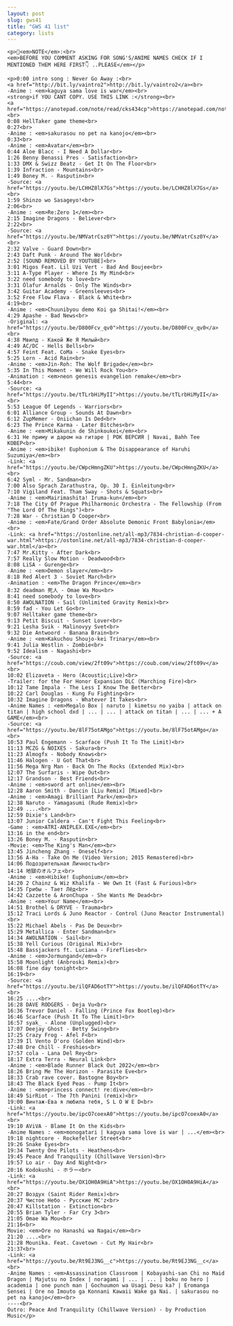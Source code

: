 ```yaml
---
layout: post
slug: gws41
title: "GWS 41 list"
category: lists
---
```

    <p>📌<em>NOTE</em>:<br>
    <em>BEFORE YOU COMMENT ASKING FOR SONG'S/ANIME NAMES CHECK IF I MENTIONED THEM HERE FIRST👇 ..PLEASE</em></p>

    <p>0:00 intro song : Never Go Away :<br>
    <a href="http://bit.ly/vaintro2">http://bit.ly/vaintro2</a><br>
    -Anime : <em>kaguya sama love is war</em><br>
    <strong>if YOU CANT COPY. USE THIS LINK :</strong><br>
    <a href="https://anotepad.com/note/read/cks434cp">https://anotepad.com/note/read/cks434cp</a><br>
    0:08 HellTaker game theme<br>
    0:27<br>
    -Anime : <em>sakurasou no pet na kanojo</em><br>
    0:33<br>
    -Anime : <em>Avatar</em><br>
    0:44 Aloe Blacc - I Need A Dollar<br>
    1:26 Benny Benassi Pres - Satisfaction<br>
    1:33 DMX & Swizz Beatz - Get It On The Floor<br>
    1:39 Infraction - Mountains<br>
    1:49 Boney M. - Rasputin<br>
    -Source: <a href="https://youtu.be/LCHHZ8lX7Gs">https://youtu.be/LCHHZ8lX7Gs</a><br>
    1:59 Shinzo wo Sasageyo!<br>
    2:06<br>
    -Anime : <em>Re:Zero 1</em><br>
    2:15 Imagine Dragons - Believer<br>
    2:22<br>
    -Source: <a href="https://youtu.be/NMVatrCsz0Y">https://youtu.be/NMVatrCsz0Y</a><br>
    2:32 Valve - Guard Down<br>
    2:43 Daft Punk - Around The World<br>
    2:52 [SOUND REMOVED BY YOUTUBE]<br>
    3:01 Migos Feat. Lil Uzi Vert - Bad And Boujee<br>
    3:11 A-Type Player - Where Is My Mind<br>
    3:22 need somebody to love<br>
    3:31 Ólafur Arnalds - Only The Winds<br>
    3:42 Guitar Academy - Greensleeves<br>
    3:52 Free Flow Flava - Black & White<br>
    4:19<br>
    -Anime : <em>Chuunibyou demo Koi ga Shitai!</em><br>
    4:29 Apashe - Bad News<br>
    -Original: <a href="https://youtu.be/D800Fcv_qv0">https://youtu.be/D800Fcv_qv0</a><br>
    4:38 Мвипд - Какой Же Я Милый<br>
    4:49 AC/DC - Hells Bells<br>
    4:57 Feint Feat. CoMa - Snake Eyes<br>
    5:25 Lorn - Acid Rain<br>
    -Anime : <em>Jin-Roh: The Wolf Brigade</em><br>
    5:35 In This Moment - We Will Rock You<br>
    -Animation : <em>neon genesis evangelion remake</em><br>
    5:44<br>
    -Source: <a href="https://youtu.be/tTLrbHiMyII">https://youtu.be/tTLrbHiMyII</a><br>
    5:53 League Of Legends - Warriors<br>
    6:01 Alliance Group - Sounds At Dawn<br>
    6:12 ZupMemer - Oniichan Is Ded<br>
    6:23 The Prince Karma - Later Bitches<br>
    -Anime : <em>Mikakunin de Shinkoukei</em><br>
    6:31 Не приму и даром на гитаре | РОК ВЕРСИЯ | Navai, Bahh Tee КОВЕР<br>
    -Anime : <em>ibike! Euphonium &​ The Disappearance of Haruhi Suzumiya</em><br>
    -Link: <a href="https://youtu.be/CWpcHmngZKU">https://youtu.be/CWpcHmngZKU</a><br>
    6:42 Syml - Mr. Sandman<br>
    7:00 Also Sprach Zarathustra, Op. 30 I. Einleitung<br>
    7:10 Vigiland Feat. Tham Sway - Shots & Squats<br>
    -Anime : <em>Mairimashita! Iruma-kun</em><br>
    7:18 The City Of Prague Philharmonic Orchestra - The Fellowship (From "The Lord Of The Rings")<br>
    7:28 War​ -​ Christian​ D Cooper<br>
    -Anime : <em>Fate/Grand​ Order​ Absolute​ Demonic​ Front​ Babylonia</em><br>
    -Link: <a href="https://ostonline.net/all-mp3/7834-christian-d-cooper-war.html">https://ostonline.net/all-mp3/7834-christian-d-cooper-war.html</a><br>
    7:47 Mr.Kitty - After Dark<br>
    7:57 Really Slow Motion - Deadwood<br>
    8:08 LiSA - Gurenge<br>
    -Anime : <em>Demon slayer</em><br>
    8:18 Red Alert 3 -​ Soviet March<br>
    -Animation : <em>The Dragon Prince</em><br>
    8:32 deadman 死人 - Omae Wa Mou<br>
    8:41 need somebody to love<br>
    8:50 AWOLNATION - Sail (Unlimited Gravity Remix)<br>
    8:59 fad - You Let Go<br>
    9:07 Helltaker game theme<br>
    9:13 Petit Biscuit - Sunset Lover<br>
    9:21 Lesha Svik - Malinovyy Svet<br>
    9:32 Die Antwoord - Banana Brain<br>
    -Anime : <em>Kakuchou Shoujo-kei Trinary</em><br>
    9:41 Julia Westlin - Zombie<br>
    9:52 Idealism - Nagashi<br>
    -Source: <a href="https://coub.com/view/2ft09v">https://coub.com/view/2ft09v</a><br>
    10:02 Elizaveta - Hero (Acoustic;Live)<br>
    -Trailer: for the For Honor Expansion DLC (Marching Fire)<br>
    10:12 Tame Impala - The Less I Know The Better<br>
    10:22 Carl Douglas - Kung Fu Fighting<br>
    10:32 Imagine Dragons - Whatever It Takes<br>
    -Anime Names : <em>Megalo Box | naruto | kimetsu no yaiba | attack on titan | high school dxd | ... | ... | attack on titan | ... | ... + A GAME</em><br>
    -Source: <a href="https://youtu.be/8lF75otAMgo">https://youtu.be/8lF75otAMgo</a><br>
    10:53 Paul Engemann - Scarface (Push It To The Limit)<br>
    11:13 MCZG & NOIXES - Sakura<br>
    11:23 Almogfx - Nobody Knows<br>
    11:46 Halogen - U Got That<br>
    11:56 Mega Nrg Man - Back On The Rocks (Extended Mix)<br>
    12:07 The Surfaris - Wipe Out<br>
    12:17 Grandson - Best Friends<br>
    -Anime : <em>sword art online</em><br>
    12:28 Aaron Smith - Dancin [Liu Remix] [Mixed]<br>
    -Anime : <em>Amagi Brilliant Park</em><br>
    12:38 Naruto - Yamagasumi (Rude Remix)<br>
    12:49 ....<br>
    12:59 Dixie's Land<br>
    13:07 Junior Caldera - Can't Fight This Feeling<br>
    -Game : <em>ATRI-ANIPLEX.EXE</em><br>
    13:16 in the end<br>
    13:26 Boney M. - Rasputin<br>
    -Movie: <em>The​ King's​ Man</em><br>
    13:45 Jincheng Zhang - Oneself<br>
    13:56 A-Ha - Take On Me (Video Version; 2015 Remastered)<br>
    14:06 Подозрительная Личность<br>
    14:14 地獄のオルフェ<br>
    -Anime : <em>Hibike! Euphonium</em><br>
    14:20 2 Chainz & Wiz Khalifa - We Own It (Fast & Furious)<br>
    14:35 Грибы - Тает Лёд<br>
    14:42 Cazzette & AronChupa - She Wants Me Dead<br>
    -Anime : <em>Your Name</em><br>
    14:51 Brothel & DRYVE - Trauma<br>
    15:12 Traci Lords & Juno Reactor - Control (Juno Reactor Instrumental)<br>
    15:22 Michael Abels - Pas De Deux<br>
    15:29 Metallica - Enter Sandman<br>
    14:34 AWOLNATION - Sail<br>
    15:38 Yell Curious (Original Mix)<br>
    15:48 Bassjackers ft. Luciana​ -​ Fireflies<br>
    -Anime : <em>Jormungand</em><br>
    15:58 Moonlight (Anbroski Remix)<br>
    16:08 fine day tonight<br>
    16:19<br>
    -Source: <a href="https://youtu.be/ilQFAD6otTY">https://youtu.be/ilQFAD6otTY</a><br>
    16:25 ....<br>
    16:28 DAVE RODGERS - Deja Vu<br>
    16:36 Trevor Daniel -​ Falling (Prince Fox Bootleg)<br>
    16:46 Scarface (Push It To The Limit)<br>
    16:57 syak_ - Alone (Unplugged)<br>
    17:07 Deejay Ghost - Betty Swing<br>
    17:25 Crazy Frog - Afel F<br>
    17:39 Il Vento D'oro (Golden Wind)<br>
    17:48 Dre Chill - Freshies<br>
    17:57 cola - Lana Del Rey<br>
    18:17 Extra Terra - Neural Link<br>
    -Anime : <em>Blade Runner Black Out 2022</em><br>
    18:26 Bring Me The Horizon - Parasite Eve<br>
    18:33 Crab rave cover. Bastogne Boy<br>
    18:43 The Black Eyed Peas - Pump It<br>
    -Anime : <em>princess connect! re:dive</em><br>
    18:49 SirRiot - The 7th Panini (remix)<br>
    19:00 Винтаж-Ева я любила тебя, S L O W E D<br>
    -Link: <a href="https://youtu.be/ipcO7coexA0">https://youtu.be/ipcO7coexA0</a><br>
    19:10 AViVA - Blame It On the Kids<br>
    -Anime Names : <em>monogatari | kaguya sama love is war | ...</em><br>
    19:18 nightcore - Rockefeller Street<br>
    19:26 Snake Eyes<br>
    19:34 Twenty One Pilots - Heathens<br>
    19:45 Peace And Tranquility (Chillwave Version)<br>
    19:57 Lo air - Day And Night<br>
    20:16 Kodokushi - ホラー<br>
    -Link: <a href="https://youtu.be/OX1OH0A9HiA">https://youtu.be/OX1OH0A9HiA</a><br>
    20:27 Воздух (Saint Rider Remix)<br>
    20:37 Чистое Небо - Русские MC'z<br>
    20:47 Killstation - Extinction<br>
    20:55 Brian Tyler - Far Cry 3<br>
    21:05 Omae Wa Mou<br>
    21:16<br>
    Movie: <em>Ore​ no​ Hanashi wa​ Nagai</em><br>
    21:20 ....<br>
    21:28 Mounika. Feat. Cavetown - Cut My Hair<br>
    21:37<br>
    -Link: <a href="https://youtu.be/Rt9EJ3NG__c">https://youtu.be/Rt9EJ3NG__c</a><br>
    -Anime Names : <em>Assassination Classroom | Kobayashi-san Chi no Maid Dragon | Majutsu no Index | noragami | ... | ... | boku no hero | academia | one punch man | Gochuumon wa Usagi Desu ka? | Eromanga Sensei | Ore no Imouto ga Konnani Kawaii Wake ga Nai. | sakurasou no pet na kanojo</em><br>
    ----<br>
    Outro: Peace And Tranquility (Chillwave Version) - by Production Music</p>